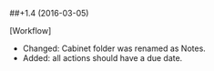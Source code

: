 ##+1.4 (2016-03-05)

[Workflow]
- Changed: Cabinet folder was renamed as Notes.
- Added: all actions should have a due date.
